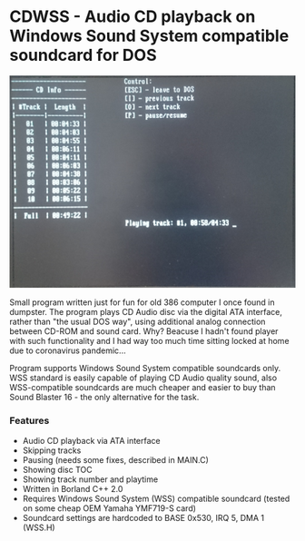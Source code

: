 # CDWSS - Audio CD playback on Windows Sound System compatible soundcard for DOS

![](CDWSS.jpg)

Small program written just for fun for old 386 computer I once found in dumpster. 
The program plays CD Audio disc via the digital ATA interface, rather than "the usual DOS way", using additional analog connection between CD-ROM and sound card.
Why? Beacuse I hadn't found player with such functionality and I had way too much time sitting locked at home due to coronavirus pandemic...

Program supports Windows Sound System compatible soundcards only. WSS standard is easily capable of playing CD Audio quality sound, also WSS-compatible 
soundcards are much cheaper and easier to buy than Sound Blaster 16 - the only alternative for the task. 

### Features

- Audio CD playback via ATA interface
- Skipping tracks
- Pausing (needs some fixes, described in MAIN.C)
- Showing disc TOC
- Showing track number and playtime
- Written in Borland C++ 2.0
- Requires Windows Sound System (WSS) compatible soundcard (tested on some cheap OEM Yamaha YMF719-S card)
- Soundcard settings are hardcoded to BASE 0x530, IRQ 5, DMA 1 (WSS.H)